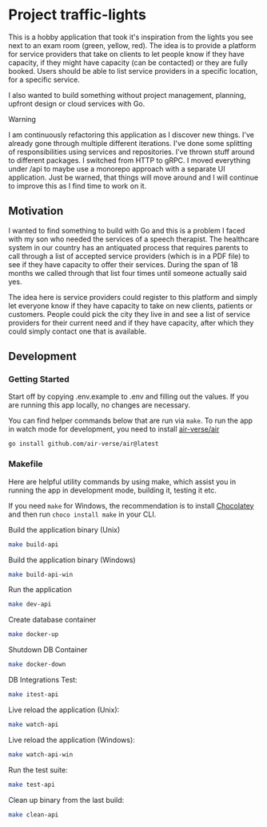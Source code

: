 # Project traffic-lights

This is a hobby application that took it's inspiration from the lights you see next to an exam room (green, yellow, red). The idea is to provide a platform for service providers that take on clients to let people know if they have capacity, if they might have capacity (can be contacted) or they are fully booked. Users should be able to list service providers in a specific location, for a specific service.

I also wanted to build something without project management, planning, upfront design or cloud services with Go.

> [!WARNING]  
> I am continuously refactoring this application as I discover new things. I've already gone through multiple different iterations. I've done some splitting of responsibilities using services and repositories. I've thrown stuff around to different packages. I switched from HTTP to gRPC. I moved everything under /api to maybe use a monorepo approach with a separate UI application. Just be warned, that things will move around and I will continue to improve this as I find time to work on it.

## Motivation

I wanted to find something to build with Go and this is a problem I faced with my son who needed the services of a speech therapist. The healthcare system in our country has an antiquated process that requires parents to call through a list of accepted service providers (which is in a PDF file) to see if they have capacity to offer their services. During the span of 18 months we called through that list four times until someone actually said yes.

The idea here is service providers could register to this platform and simply let everyone know if they have capacity to take on new clients, patients or customers. People could pick the city they live in and see a list of service providers for their current need and if they have capacity, after which they could simply contact one that is available.

## Development 

### Getting Started

Start off by copying .env.example to .env and filling out the values. If you are running this app locally, no changes are necessary. 

You can find helper commands below that are run via `make`. To run the app in watch mode for development, you need to install [air-verse/air](https://github.com/air-verse/air)

    go install github.com/air-verse/air@latest

### Makefile

Here are helpful utility commands by using make, which assist you in running the app in development mode, building it, testing it etc.

If you need `make` for Windows, the recommendation is to install [Chocolatey](https://chocolatey.org/install) and then run  `choco install make` in your CLI.

Build the application binary (Unix)
```bash
make build-api
```

Build the application binary (Windows)
```bash
make build-api-win
```

Run the application
```bash
make dev-api
```
Create database container
```bash
make docker-up
```

Shutdown DB Container
```bash
make docker-down
```

DB Integrations Test:
```bash
make itest-api
```

Live reload the application (Unix):
```bash
make watch-api
```

Live reload the application (Windows):
```bash
make watch-api-win
```

Run the test suite:
```bash
make test-api
```

Clean up binary from the last build:
```bash
make clean-api
```
